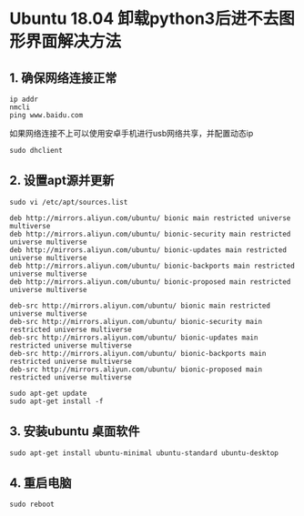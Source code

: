 
# Ubuntu 18.04 卸载python3后进不去图形界面解决方法

## 1. 确保网络连接正常
```
ip addr
nmcli
ping www.baidu.com
```
如果网络连接不上可以使用安卓手机进行usb网络共享，并配置动态ip
```
sudo dhclient
```

## 2. 设置apt源并更新
```
sudo vi /etc/apt/sources.list

```

```
deb http://mirrors.aliyun.com/ubuntu/ bionic main restricted universe multiverse
deb http://mirrors.aliyun.com/ubuntu/ bionic-security main restricted universe multiverse
deb http://mirrors.aliyun.com/ubuntu/ bionic-updates main restricted universe multiverse
deb http://mirrors.aliyun.com/ubuntu/ bionic-backports main restricted universe multiverse
deb http://mirrors.aliyun.com/ubuntu/ bionic-proposed main restricted universe multiverse

deb-src http://mirrors.aliyun.com/ubuntu/ bionic main restricted universe multiverse
deb-src http://mirrors.aliyun.com/ubuntu/ bionic-security main restricted universe multiverse
deb-src http://mirrors.aliyun.com/ubuntu/ bionic-updates main restricted universe multiverse
deb-src http://mirrors.aliyun.com/ubuntu/ bionic-backports main restricted universe multiverse
deb-src http://mirrors.aliyun.com/ubuntu/ bionic-proposed main restricted universe multiverse
```
```
sudo apt-get update 
sudo apt-get install -f
```

## 3. 安装ubuntu 桌面软件

```
sudo apt-get install ubuntu-minimal ubuntu-standard ubuntu-desktop
```

## 4. 重启电脑
```
sudo reboot
```